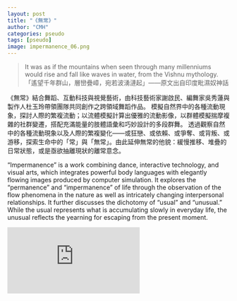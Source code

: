 ```yaml
---
layout: post
title: "《無常》"
author: "CMH"
categories: pseudo
tags: [pseudo]
image: impermanence_06.png
---
```


> It was as if the mountains when seen through many millenniums would rise and fall like waves in water, from the Vishnu mythology.  
>「遙望千年群山，層巒疊嶂，宛若波湧漣起」——原文出自印度毗濕奴神話

《無常》結合舞蹈、互動科技與視覺藝術，由科技藝術家謝啟民、編舞家吳秀蓮與製作人杜玉玲帶領團隊共同創作之跨領域舞蹈作品。
模擬自然界中的各種流動現象，探討人際的繁複流動；以流體模擬計算出優雅的流動影像，以群體模擬揣摩複雜的社群變遷，搭配充滿能量的肢體語彙和巧妙設計的多段群舞。
透過觀察自然中的各種流動現象以及人際的繁複變化——或狂戀、或依賴、或爭奪、或背叛、或游移，探索生命中的「常」與「無常」。由此延伸無常的他貌：緩慢推移、堆疊的日常狀態，或是亟欲抽離現狀的離常意念。

“Impermanence”  is  a  work  combining  dance,  interactive  technology,  and  visual  arts,  which  integrates   powerful  body  languages  with  elegantly  flowing  images  produced  by  computer  simulation.  It  explores  the   “permanence”  and  “impermanence”  of  life  through  the  observation  of  the  flow  phenomena  in  the  nature   as  well  as  intricately  changing  interpersonal  relationships.  It  further  discusses  the  dichotomy  of  “usual”   and  “unusual.”  While  the  usual  represents  what  is  accumulating  slowly  in  everyday  life,  the  unusual   reflects  the  yearning  for  escaping  from  the  present  moment.


<!-- Modified from https://github.com/nathancy/jekyll-embed-video -->
<div class="iframe-container">
    <iframe
        src="https://www.youtube.com/embed/Hk2hW2dM8do"
        frameborder="0"
        allow="accelerometer; autoplay; encrypted-media; gyroscope; picture-in-picture"
        allowfullscreen>
    </iframe>
</div>
